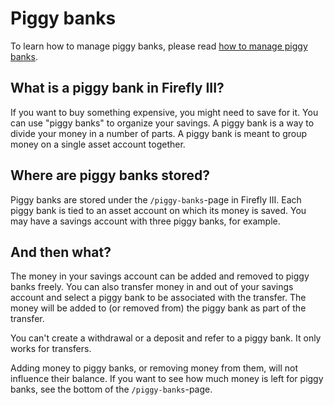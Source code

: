 # Piggy banks

To learn how to manage piggy banks, please read [how to manage piggy banks](../../how-to/firefly-iii/finances/piggy-banks.md).

## What is a piggy bank in Firefly III?

If you want to buy something expensive, you might need to save for it. You can use "piggy banks" to organize your savings. A piggy bank is a way to divide your money in a number of parts. A piggy bank is meant to group money on a single asset account together.

## Where are piggy banks stored?

Piggy banks are stored under the `/piggy-banks`-page in Firefly III. Each piggy bank is tied to an asset account on which its money is saved. You may have a savings account with three piggy banks, for example.

## And then what?

The money in your savings account can be added and removed to piggy banks freely. You can also transfer money in and out of your savings account and select a piggy bank to be associated with the transfer. The money will be added to (or removed from) the piggy bank as part of the transfer.

You can't create a withdrawal or a deposit and refer to a piggy bank. It only works for transfers.

Adding money to piggy banks, or removing money from them, will not influence their balance. If you want to see how much money is left for piggy banks, see the bottom of the `/piggy-banks`-page.
